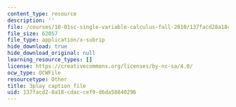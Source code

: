 ```yaml
---
content_type: resource
description: ''
file: /courses/18-01sc-single-variable-calculus-fall-2010/137facd28a18cdaccef9d6da58840296_MK_0QHbUnIA.srt
file_size: 62057
file_type: application/x-subrip
hide_download: true
hide_download_original: null
learning_resource_types: []
license: https://creativecommons.org/licenses/by-nc-sa/4.0/
ocw_type: OCWFile
resourcetype: Other
title: 3play caption file
uid: 137facd2-8a18-cdac-cef9-d6da58840296
---
```


